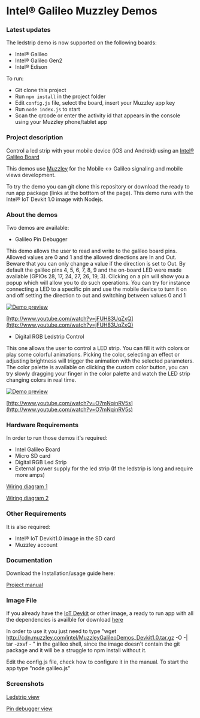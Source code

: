 Intel® Galileo Muzzley Demos
========================

### Latest updates

The ledstrip demo is now supported on the following boards:
  - Intel® Galileo
  - Intel® Galileo Gen2
  - Intel® Edison


To run:
  - Git clone this project
  - Run `npm install` in the project folder
  - Edit `config.js` file, select the board, insert your Muzzley app key
  - Run `node index.js` to start
  - Scan the qrcode or enter the activity id that appears in the console using your Muzzley phone/tablet app


### Project description

Control a led strip with your mobile device (iOS and Android) using an [Intel® Galileo Board](http://arduino.cc/en/ArduinoCertified/IntelGalileo)

This demos use [Muzzley](http://www.muzzley.com) for the Mobile <-> Galileo signaling and mobile views development.

To try the demo you can git clone this repository or download the ready to run app package (links at the botttom of the page). This demo runs with the Intel® IoT Devkit 1.0 image with Nodejs.

### About the demos

Two demos are available:
  - Galileo Pin Debugger

  This demo allows the user to read and write to the galileo board pins. Allowed values are 0 and 1 and the allowed directions are In and Out. Beware that you can only change a value if the direction is set to Out.
  By default the galileo pins 4, 5, 6, 7, 8, 9 and the on-board LED were made available (GPIOs 28, 17, 24, 27, 26, 19, 3).
  Clicking on a pin will show you a popup which will allow you to do such operations. You can try for instance connecting a LED to a specific pin and use the mobile device to turn it on and off setting the direction to out and switching between values 0 and 1

[![Demo preview](http://img.youtube.com/vi/jFUH83UqZxQ/0.jpg)](http://www.youtube.com/watch?v=jFUH83UqZxQ)

[http://www.youtube.com/watch?v=jFUH83UqZxQ](http://www.youtube.com/watch?v=jFUH83UqZxQ)

  - Digital RGB Ledstrip Control

  This one allows the user to control a LED strip. You can fill it with colors or play some colorful animations. Picking the color, selecting an effect or adjusting brightness will trigger the animation with the selected parameters. The color palette is available on clicking the custom color button, you can try slowly dragging your finger in the color palette and watch the LED strip changing colors in real time.

[![Demo preview](http://img.youtube.com/vi/O7mNqinRV5s/0.jpg)](http://www.youtube.com/watch?v=O7mNqinRV5s)

[http://www.youtube.com/watch?v=O7mNqinRV5s](http://www.youtube.com/watch?v=O7mNqinRV5s)

### Hardware Requirements

In order to run those demos it's required:
  - Intel Galileo Board
  - Micro SD card
  - Digital RGB Led Strip
  - External power supply for the led strip (If the ledstrip is long and require more amps)

[Wiring diagram 1](https://raw.github.com/v0od0oChild/MuzzleyGalileoDemos/master/docs/wiring_diagram.png)

[Wiring diagram 2](https://raw.github.com/v0od0oChild/MuzzleyGalileoDemos/master/docs/another_wiring_diagram.png)


### Other Requirements

It is also required:
  - Intel® IoT Devkit1.0 image in the SD card
  - Muzzley account


### Documentation

Download the Installation/usage guide here:

[Project manual](https://raw.github.com/v0od0oChild/MuzzleyGalileoDemos/master/docs/manual_v1.3.pdf)


### Image File

If you already have the [IoT Devkit](http://software.intel.com/en-us/iotdevkit) or other image, a ready to run app with all the dependencies is availble for download [here](http://cdn.muzzley.com/intel/MuzzleyGalileoDemos_Devkit1.0.tar.gz)

In order to use it you just need to type "wget http://cdn.muzzley.com/intel/MuzzleyGalileoDemos_Devkit1.0.tar.gz -O -| tar -zxvf -
" in the galileo shell, since the image doesn't contain the git package and it will be a struggle to npm install without it.

Edit the config.js file, check how to configure it in the manual.
To start the app type "node galileo.js"


### Screenshots

[Ledstrip view](https://raw.github.com/v0od0oChild/MuzzleyGalileoDemos/master/Screenshots/ledstrip_control.png)

[Pin debugger view](https://raw.github.com/v0od0oChild/MuzzleyGalileoDemos/master/Screenshots/pin_debugger.png)
